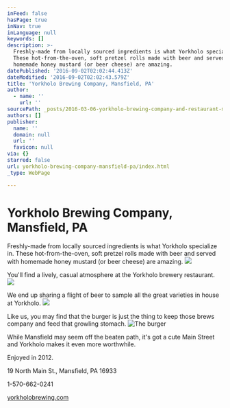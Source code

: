 ```yaml
---
inFeed: false
hasPage: true
inNav: true
inLanguage: null
keywords: []
description: >-
  Freshly-made from locally sourced ingredients is what Yorkholo specialize in.
  These hot-from-the-oven, soft pretzel rolls made with beer and served with
  homemade honey mustard (or beer cheese) are amazing.
datePublished: '2016-09-02T02:02:44.413Z'
dateModified: '2016-09-02T02:02:43.579Z'
title: 'Yorkholo Brewing Company, Mansfield, PA'
author:
  - name: ''
    url: ''
sourcePath: _posts/2016-03-06-yorkholo-brewing-company-and-restaurant-mansfield-pa.md
authors: []
publisher:
  name: ''
  domain: null
  url: ''
  favicon: null
via: {}
starred: false
url: yorkholo-brewing-company-mansfield-pa/index.html
_type: WebPage

---
```

# Yorkholo Brewing Company, Mansfield, PA

Freshly-made from locally sourced ingredients is what Yorkholo specialize in. These hot-from-the-oven, soft pretzel rolls made with beer and served with homemade honey mustard (or beer cheese) are amazing.
![](https://s3-us-west-2.amazonaws.com/the-grid-img/p/4a3cdc96866929aceeb2aa77b809450f70381a80.jpg)

You'll find a lively, casual atmosphere at the Yorkholo brewery restaurant.
![](https://the-grid-user-content.s3-us-west-2.amazonaws.com/5f8115c8-2bb2-43b1-9afe-31033491eb2f.jpg)

We end up sharing a flight of beer to sample all the great varieties in house at Yorkholo.
![](https://the-grid-user-content.s3-us-west-2.amazonaws.com/f8cbc3b0-ec90-422c-b1c0-7efef034b0ff.jpg)

Like us, you may find that the burger is just the thing to keep those brews company and feed that growling stomach.
![The burger](https://s3-us-west-2.amazonaws.com/the-grid-img/p/61ab613f862f0973908111391e9ff57eb16b0149.png)

While Mansfield may seem off the beaten path, it's got a cute Main Street and Yorkholo makes it even more worthwhile.

Enjoyed in 2012\.            

19 North Main St., Mansfield, PA 16933

1-570-662-0241

[yorkholobrewing.com][0]

[0]: http://www.yorkholobrewing.com/